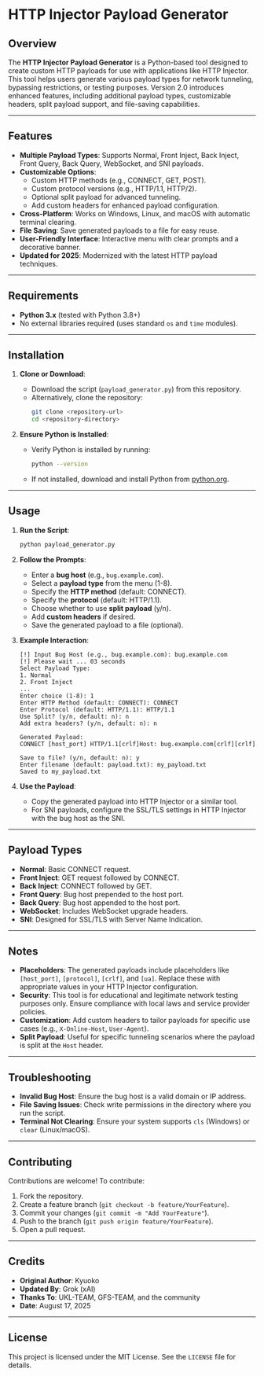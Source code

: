 # HTTP Injector Payload Generator

## Overview

The **HTTP Injector Payload Generator** is a Python-based tool designed to create custom HTTP payloads for use with applications like HTTP Injector. This tool helps users generate various payload types for network tunneling, bypassing restrictions, or testing purposes. Version 2.0 introduces enhanced features, including additional payload types, customizable headers, split payload support, and file-saving capabilities.

---

## Features

- **Multiple Payload Types**: Supports Normal, Front Inject, Back Inject, Front Query, Back Query, WebSocket, and SNI payloads.
- **Customizable Options**:
  - Custom HTTP methods (e.g., CONNECT, GET, POST).
  - Custom protocol versions (e.g., HTTP/1.1, HTTP/2).
  - Optional split payload for advanced tunneling.
  - Add custom headers for enhanced payload configuration.
- **Cross-Platform**: Works on Windows, Linux, and macOS with automatic terminal clearing.
- **File Saving**: Save generated payloads to a file for easy reuse.
- **User-Friendly Interface**: Interactive menu with clear prompts and a decorative banner.
- **Updated for 2025**: Modernized with the latest HTTP payload techniques.

---

## Requirements

- **Python 3.x** (tested with Python 3.8+)
- No external libraries required (uses standard `os` and `time` modules).

---

## Installation

1. **Clone or Download**:

   - Download the script (`payload_generator.py`) from this repository.
   - Alternatively, clone the repository:
     ```bash
     git clone <repository-url>
     cd <repository-directory>
     ```

2. **Ensure Python is Installed**:
   - Verify Python is installed by running:
     ```bash
     python --version
     ```
   - If not installed, download and install Python from [python.org](https://www.python.org/downloads/).

---

## Usage

1. **Run the Script**:

   ```bash
   python payload_generator.py
   ```

2. **Follow the Prompts**:

   - Enter a **bug host** (e.g., `bug.example.com`).
   - Select a **payload type** from the menu (1-8).
   - Specify the **HTTP method** (default: CONNECT).
   - Specify the **protocol** (default: HTTP/1.1).
   - Choose whether to use **split payload** (y/n).
   - Add **custom headers** if desired.
   - Save the generated payload to a file (optional).

3. **Example Interaction**:

   ```
   [!] Input Bug Host (e.g., bug.example.com): bug.example.com
   [!] Please wait ... 03 seconds
   Select Payload Type:
   1. Normal
   2. Front Inject
   ...
   Enter choice (1-8): 1
   Enter HTTP Method (default: CONNECT): CONNECT
   Enter Protocol (default: HTTP/1.1): HTTP/1.1
   Use Split? (y/n, default: n): n
   Add extra headers? (y/n, default: n): n

   Generated Payload:
   CONNECT [host_port] HTTP/1.1[crlf]Host: bug.example.com[crlf][crlf]

   Save to file? (y/n, default: n): y
   Enter filename (default: payload.txt): my_payload.txt
   Saved to my_payload.txt
   ```

4. **Use the Payload**:
   - Copy the generated payload into HTTP Injector or a similar tool.
   - For SNI payloads, configure the SSL/TLS settings in HTTP Injector with the bug host as the SNI.

---

## Payload Types

- **Normal**: Basic CONNECT request.
- **Front Inject**: GET request followed by CONNECT.
- **Back Inject**: CONNECT followed by GET.
- **Front Query**: Bug host prepended to the host port.
- **Back Query**: Bug host appended to the host port.
- **WebSocket**: Includes WebSocket upgrade headers.
- **SNI**: Designed for SSL/TLS with Server Name Indication.

---

## Notes

- **Placeholders**: The generated payloads include placeholders like `[host_port]`, `[protocol]`, `[crlf]`, and `[ua]`. Replace these with appropriate values in your HTTP Injector configuration.
- **Security**: This tool is for educational and legitimate network testing purposes only. Ensure compliance with local laws and service provider policies.
- **Customization**: Add custom headers to tailor payloads for specific use cases (e.g., `X-Online-Host`, `User-Agent`).
- **Split Payload**: Useful for specific tunneling scenarios where the payload is split at the `Host` header.

---

## Troubleshooting

- **Invalid Bug Host**: Ensure the bug host is a valid domain or IP address.
- **File Saving Issues**: Check write permissions in the directory where you run the script.
- **Terminal Not Clearing**: Ensure your system supports `cls` (Windows) or `clear` (Linux/macOS).

---

## Contributing

Contributions are welcome! To contribute:

1. Fork the repository.
2. Create a feature branch (`git checkout -b feature/YourFeature`).
3. Commit your changes (`git commit -m "Add YourFeature"`).
4. Push to the branch (`git push origin feature/YourFeature`).
5. Open a pull request.

---

## Credits

- **Original Author**: Kyuoko
- **Updated By**: Grok (xAI)
- **Thanks To**: UKL-TEAM, GFS-TEAM, and the community
- **Date**: August 17, 2025

---

## License

This project is licensed under the MIT License. See the `LICENSE` file for details.
